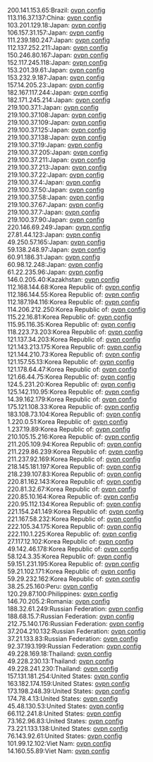 200.141.153.65:Brazil: [ovpn config](vpn/200_141_153_65.ovpn)  
113.116.37.137:China: [ovpn config](vpn/113_116_37_137.ovpn)  
103.201.129.18:Japan: [ovpn config](vpn/103_201_129_18.ovpn)  
106.157.31.157:Japan: [ovpn config](vpn/106_157_31_157.ovpn)  
111.239.180.247:Japan: [ovpn config](vpn/111_239_180_247.ovpn)  
112.137.252.211:Japan: [ovpn config](vpn/112_137_252_211.ovpn)  
150.246.80.167:Japan: [ovpn config](vpn/150_246_80_167.ovpn)  
152.117.245.118:Japan: [ovpn config](vpn/152_117_245_118.ovpn)  
153.201.39.61:Japan: [ovpn config](vpn/153_201_39_61.ovpn)  
153.232.9.187:Japan: [ovpn config](vpn/153_232_9_187.ovpn)  
157.14.205.23:Japan: [ovpn config](vpn/157_14_205_23.ovpn)  
182.167.117.244:Japan: [ovpn config](vpn/182_167_117_244.ovpn)  
182.171.245.214:Japan: [ovpn config](vpn/182_171_245_214.ovpn)  
219.100.37.1:Japan: [ovpn config](vpn/219_100_37_1.ovpn)  
219.100.37.108:Japan: [ovpn config](vpn/219_100_37_108.ovpn)  
219.100.37.109:Japan: [ovpn config](vpn/219_100_37_109.ovpn)  
219.100.37.125:Japan: [ovpn config](vpn/219_100_37_125.ovpn)  
219.100.37.138:Japan: [ovpn config](vpn/219_100_37_138.ovpn)  
219.100.37.19:Japan: [ovpn config](vpn/219_100_37_19.ovpn)  
219.100.37.205:Japan: [ovpn config](vpn/219_100_37_205.ovpn)  
219.100.37.211:Japan: [ovpn config](vpn/219_100_37_211.ovpn)  
219.100.37.213:Japan: [ovpn config](vpn/219_100_37_213.ovpn)  
219.100.37.22:Japan: [ovpn config](vpn/219_100_37_22.ovpn)  
219.100.37.4:Japan: [ovpn config](vpn/219_100_37_4.ovpn)  
219.100.37.50:Japan: [ovpn config](vpn/219_100_37_50.ovpn)  
219.100.37.58:Japan: [ovpn config](vpn/219_100_37_58.ovpn)  
219.100.37.67:Japan: [ovpn config](vpn/219_100_37_67.ovpn)  
219.100.37.7:Japan: [ovpn config](vpn/219_100_37_7.ovpn)  
219.100.37.90:Japan: [ovpn config](vpn/219_100_37_90.ovpn)  
220.146.69.249:Japan: [ovpn config](vpn/220_146_69_249.ovpn)  
27.81.44.123:Japan: [ovpn config](vpn/27_81_44_123.ovpn)  
49.250.57.165:Japan: [ovpn config](vpn/49_250_57_165.ovpn)  
59.138.248.97:Japan: [ovpn config](vpn/59_138_248_97.ovpn)  
60.91.186.31:Japan: [ovpn config](vpn/60_91_186_31.ovpn)  
60.98.12.248:Japan: [ovpn config](vpn/60_98_12_248.ovpn)  
61.22.235.96:Japan: [ovpn config](vpn/61_22_235_96.ovpn)  
146.0.205.40:Kazakhstan: [ovpn config](vpn/146_0_205_40.ovpn)  
112.168.144.68:Korea Republic of: [ovpn config](vpn/112_168_144_68.ovpn)  
112.186.144.55:Korea Republic of: [ovpn config](vpn/112_186_144_55.ovpn)  
112.187.194.116:Korea Republic of: [ovpn config](vpn/112_187_194_116.ovpn)  
114.206.212.250:Korea Republic of: [ovpn config](vpn/114_206_212_250.ovpn)  
115.22.16.81:Korea Republic of: [ovpn config](vpn/115_22_16_81.ovpn)  
115.95.116.35:Korea Republic of: [ovpn config](vpn/115_95_116_35.ovpn)  
118.223.73.203:Korea Republic of: [ovpn config](vpn/118_223_73_203.ovpn)  
121.137.34.203:Korea Republic of: [ovpn config](vpn/121_137_34_203.ovpn)  
121.143.213.175:Korea Republic of: [ovpn config](vpn/121_143_213_175.ovpn)  
121.144.210.73:Korea Republic of: [ovpn config](vpn/121_144_210_73.ovpn)  
121.157.55.13:Korea Republic of: [ovpn config](vpn/121_157_55_13.ovpn)  
121.178.64.47:Korea Republic of: [ovpn config](vpn/121_178_64_47.ovpn)  
121.66.44.75:Korea Republic of: [ovpn config](vpn/121_66_44_75.ovpn)  
124.5.231.20:Korea Republic of: [ovpn config](vpn/124_5_231_20.ovpn)  
125.142.110.95:Korea Republic of: [ovpn config](vpn/125_142_110_95.ovpn)  
14.39.162.179:Korea Republic of: [ovpn config](vpn/14_39_162_179.ovpn)  
175.121.108.33:Korea Republic of: [ovpn config](vpn/175_121_108_33.ovpn)  
183.108.73.104:Korea Republic of: [ovpn config](vpn/183_108_73_104.ovpn)  
1.220.0.51:Korea Republic of: [ovpn config](vpn/1_220_0_51.ovpn)  
1.237.19.89:Korea Republic of: [ovpn config](vpn/1_237_19_89.ovpn)  
210.105.15.216:Korea Republic of: [ovpn config](vpn/210_105_15_216.ovpn)  
211.205.109.94:Korea Republic of: [ovpn config](vpn/211_205_109_94.ovpn)  
211.229.86.239:Korea Republic of: [ovpn config](vpn/211_229_86_239.ovpn)  
211.237.92.169:Korea Republic of: [ovpn config](vpn/211_237_92_169.ovpn)  
218.145.181.197:Korea Republic of: [ovpn config](vpn/218_145_181_197.ovpn)  
218.239.107.83:Korea Republic of: [ovpn config](vpn/218_239_107_83.ovpn)  
220.81.162.143:Korea Republic of: [ovpn config](vpn/220_81_162_143.ovpn)  
220.81.32.67:Korea Republic of: [ovpn config](vpn/220_81_32_67.ovpn)  
220.85.10.164:Korea Republic of: [ovpn config](vpn/220_85_10_164.ovpn)  
220.95.112.134:Korea Republic of: [ovpn config](vpn/220_95_112_134.ovpn)  
221.154.241.149:Korea Republic of: [ovpn config](vpn/221_154_241_149.ovpn)  
221.167.58.232:Korea Republic of: [ovpn config](vpn/221_167_58_232.ovpn)  
222.105.34.175:Korea Republic of: [ovpn config](vpn/222_105_34_175.ovpn)  
222.110.1.225:Korea Republic of: [ovpn config](vpn/222_110_1_225.ovpn)  
27.117.12.102:Korea Republic of: [ovpn config](vpn/27_117_12_102.ovpn)  
49.142.46.178:Korea Republic of: [ovpn config](vpn/49_142_46_178.ovpn)  
58.124.3.35:Korea Republic of: [ovpn config](vpn/58_124_3_35.ovpn)  
59.151.231.195:Korea Republic of: [ovpn config](vpn/59_151_231_195.ovpn)  
59.21.102.171:Korea Republic of: [ovpn config](vpn/59_21_102_171.ovpn)  
59.29.232.162:Korea Republic of: [ovpn config](vpn/59_29_232_162.ovpn)  
38.25.25.160:Peru: [ovpn config](vpn/38_25_25_160.ovpn)  
120.29.87.100:Philippines: [ovpn config](vpn/120_29_87_100.ovpn)  
146.70.205.2:Romania: [ovpn config](vpn/146_70_205_2.ovpn)  
188.32.61.249:Russian Federation: [ovpn config](vpn/188_32_61_249.ovpn)  
188.68.15.7:Russian Federation: [ovpn config](vpn/188_68_15_7.ovpn)  
212.75.140.176:Russian Federation: [ovpn config](vpn/212_75_140_176.ovpn)  
37.204.210.132:Russian Federation: [ovpn config](vpn/37_204_210_132.ovpn)  
37.21.133.83:Russian Federation: [ovpn config](vpn/37_21_133_83.ovpn)  
92.37.193.199:Russian Federation: [ovpn config](vpn/92_37_193_199.ovpn)  
49.228.169.18:Thailand: [ovpn config](vpn/49_228_169_18.ovpn)  
49.228.230.13:Thailand: [ovpn config](vpn/49_228_230_13.ovpn)  
49.228.241.230:Thailand: [ovpn config](vpn/49_228_241_230.ovpn)  
157.131.181.254:United States: [ovpn config](vpn/157_131_181_254.ovpn)  
163.182.174.159:United States: [ovpn config](vpn/163_182_174_159.ovpn)  
173.198.248.39:United States: [ovpn config](vpn/173_198_248_39.ovpn)  
174.78.4.13:United States: [ovpn config](vpn/174_78_4_13.ovpn)  
45.48.130.53:United States: [ovpn config](vpn/45_48_130_53.ovpn)  
66.112.241.8:United States: [ovpn config](vpn/66_112_241_8.ovpn)  
73.162.96.83:United States: [ovpn config](vpn/73_162_96_83.ovpn)  
73.221.133.138:United States: [ovpn config](vpn/73_221_133_138.ovpn)  
76.143.92.61:United States: [ovpn config](vpn/76_143_92_61.ovpn)  
101.99.12.102:Viet Nam: [ovpn config](vpn/101_99_12_102.ovpn)  
14.160.55.89:Viet Nam: [ovpn config](vpn/14_160_55_89.ovpn)  
